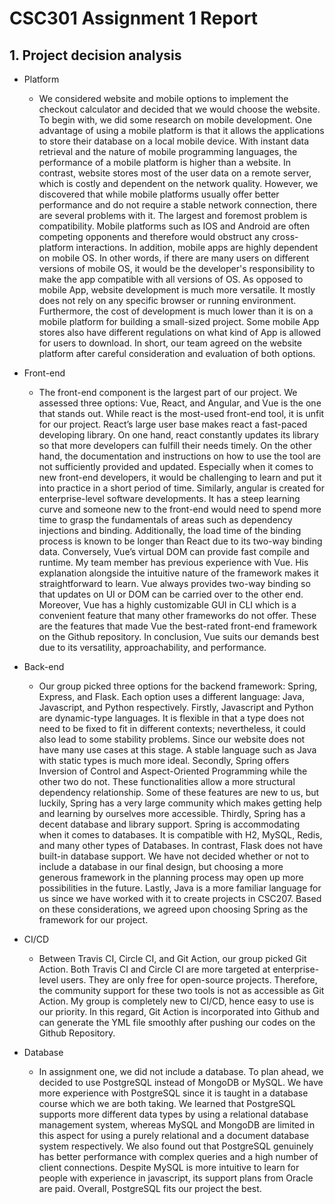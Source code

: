 # CSC301 Assignment 1 Report
 
## 1. Project decision analysis
+ Platform
    + We considered website and mobile options to implement the checkout calculator and decided that we would choose the website. To begin with, we did some research on mobile development. One advantage of using a mobile platform is that it allows the applications to store their database on a local mobile device. With instant data retrieval and the nature of mobile programming languages, the performance of a mobile platform is higher than a website. In contrast, website stores most of the user data on a remote server, which is costly and dependent on the network quality. However, we discovered that while mobile platforms usually offer better performance and do not require a stable network connection, there are several problems with it. The largest and foremost problem is compatibility. Mobile platforms such as IOS and Android are often competing opponents and therefore would obstruct any cross-platform interactions. In addition, mobile apps are highly dependent on mobile OS. In other words, if there are many users on different versions of mobile OS, it would be the developer's responsibility to make the app compatible with all versions of OS. As opposed to mobile App, website development is much more versatile. It mostly does not rely on any specific browser or running environment. Furthermore, the cost of development is much lower than it is on a mobile platform for building a small-sized project. Some mobile App stores also have different regulations on what kind of App is allowed for users to download. In short, our team agreed on the website platform after careful consideration and evaluation of both options.
 
+ Front-end
    + The front-end component is the largest part of our project. We assessed three options: Vue, React, and Angular, and Vue is the one that stands out. While react is the most-used front-end tool, it is unfit for our project. React’s large user base makes react a fast-paced developing library. On one hand, react constantly updates its library so that more developers can fulfill their needs timely. On the other hand, the documentation and instructions on how to use the tool are not sufficiently provided and updated. Especially when it comes to new front-end developers, it would be challenging to learn and put it into practice in a short period of time. Similarly, angular is created for enterprise-level software developments. It has a steep learning curve and someone new to the front-end would need to spend more time to grasp the fundamentals of areas such as dependency injections and binding. Additionally, the load time of the binding process is known to be longer than React due to its two-way binding data. Conversely, Vue’s virtual DOM can provide fast compile and runtime. My team member has previous experience with Vue. His explanation alongside the intuitive nature of the framework makes it straightforward to learn. Vue always provides two-way binding so that updates on UI or DOM can be carried over to the other end. Moreover, Vue has a highly customizable GUI in CLI which is a convenient feature that many other frameworks do not offer. These are the features that made Vue the best-rated front-end framework on the Github repository. In conclusion, Vue suits our demands best due to its versatility, approachability, and performance.
 
+ Back-end
    + Our group picked three options for the backend framework: Spring, Express, and Flask. Each option uses a different language: Java, Javascript, and Python respectively. Firstly, Javascript and Python are dynamic-type languages. It is flexible in that a type does not need to be fixed to fit in different contexts; nevertheless, it could also lead to some stability problems. Since our website does not have many use cases at this stage. A stable language such as Java with static types is much more ideal. Secondly, Spring offers Inversion of Control and Aspect-Oriented Programming while the other two do not. These functionalities allow a more structural dependency relationship. Some of these features are new to us, but luckily, Spring has a very large community which makes getting help and learning by ourselves more accessible. Thirdly, Spring has a decent database and library support. Spring is accommodating when it comes to databases. It is compatible with H2, MySQL, Redis, and many other types of Databases. In contrast, Flask does not have built-in database support. We have not decided whether or not to include a database in our final design, but choosing a more generous framework in the planning process may open up more possibilities in the future. Lastly, Java is a more familiar language for us since we have worked with it to create projects in CSC207. Based on these considerations, we agreed upon choosing Spring as the framework for our project.
 
+ CI/CD
    + Between Travis CI, Circle CI, and Git Action, our group picked Git Action. Both Travis CI and Circle CI are more targeted at enterprise-level users. They are only free for open-source projects. Therefore, the community support for these two tools is not as accessible as Git Action. My group is completely new to CI/CD, hence easy to use is our priority. In this regard, Git Action is incorporated into Github and can generate the YML file smoothly after pushing our codes on the Github Repository.

+ Database
  + In assignment one, we did not include a database. To plan ahead, we decided to use PostgreSQL instead of MongoDB or MySQL. We have more experience with PostgreSQL since it is taught in a database course which we are both taking. We learned that PostgreSQL supports more different data types by using a relational database management system, whereas MySQL and MongoDB are limited in this aspect for using a purely relational and a document database system respectively. We also found out that PostgreSQL genuinely has better performance with complex queries and a high number of client connections. Despite MySQL is more intuitive to learn for people with experience in javascript, its support plans from Oracle are paid. Overall, PostgreSQL fits our project the best.




